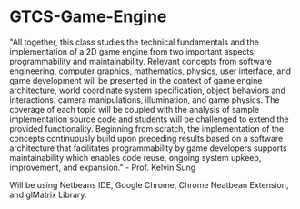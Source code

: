 # GTCS-Game-Engine
"All together, this class studies the technical fundamentals and the implementation of a 2D game engine from two important aspects: programmability and maintainability. Relevant concepts from software engineering, computer graphics, mathematics, physics, user interface, and game development will be presented in the context of game engine architecture, world coordinate system specification, object behaviors and interactions, camera manipulations, illumination, and game physics. The coverage of each topic will be coupled with the analysis of sample implementation source code and students will be challenged to extend the provided functionality. Beginning from scratch, the implementation of the concepts continuously build upon preceding results based on a software architecture that facilitates programmability by game developers supports maintainability which enables code reuse, ongoing system upkeep, improvement, and expansion." - Prof. Kelvin Sung

Will be using Netbeans IDE, Google Chrome, Chrome Neatbean Extension, and glMatrix Library.
